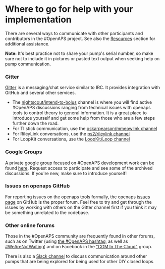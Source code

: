 # Where to go for help with your implementation

There are several ways to communicate with other participants and contributors in the #OpenAPS project. See also the [Resources](../Resources/index.rst) section for additional assistance.

**Note:** It's best practice not to share your pump's serial number, so make sure not to include it in pictures or pasted text output when seeking help on pump communication.

### Gitter
[Gitter](https://gitter.im/) is a messaging/chat service similar to IRC. It provides integration with GitHub and several other services.

* The [nightscout/intend-to-bolus]( https://gitter.im/nightscout/intend-to-bolus) channel is where you will find active #OpenAPS discussions ranging from technical issues with openaps tools to control theory to general information. It is a great place to introduce yourself and get some help from those who are a few steps further down the road.
* For TI stick communication, use the [oskarpearson/mmeowlink channel](https://gitter.im/oskarpearson/mmeowlink)
* For RileyLink conversations, use the [ps2/rileylink channel](https://gitter.im/ps2/rileylink)
* For LoopKit conversations, use the [LoopKit/Loop channel](https://gitter.im/LoopKit/Loop)

### Google Groups
A private google group focused on #OpenAPS development work can be found [here](https://groups.google.com/d/forum/openaps-dev). Request access to participate and see some of the archived discussions. If you're new, make sure to introduce yourself!

### Issues on openaps GitHub
For reporting issues on the openaps tools formally, the openaps [issues page](https://github.com/openaps/openaps/issues) on GitHub is the proper forum. Feel free to try and get through the issues by working with others on the Gitter channel first if you think it may be something unrelated to the codebase.

### Other online forums
Those in the #OpenAPS community are frequently found in other forums, such as on Twitter (using [the #OpenAPS hashtag](https://twitter.com/search?f=tweets&vertical=default&q=%23OpenAPS&src=typd), as well as [#WeAreNotWaiting](https://twitter.com/search?f=tweets&vertical=default&q=%23WeAreNotWaiting&src=typd)) and on Facebook in the ["CGM In The Cloud"](https://www.facebook.com/groups/cgminthecloud/) group.

There is also a [Slack channel](https://omniapsslack.azurewebsites.net/) to discuss communication around other pumps that are being explored for being used for other DIY closed loops.
